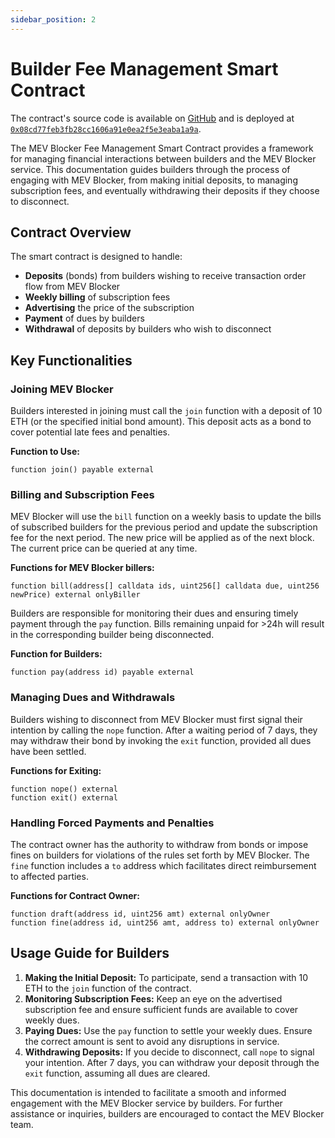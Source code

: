 ```yaml
---
sidebar_position: 2
---
```


# Builder Fee Management Smart Contract

The contract's source code is available on [GitHub](https://github.com/cowprotocol/mev-blocker-till/) and is deployed at [`0x08cd77feb3fb28cc1606a91e0ea2f5e3eaba1a9a`](https://etherscan.io/address/0x08cd77feb3fb28cc1606a91e0ea2f5e3eaba1a9a#code).

The MEV Blocker Fee Management Smart Contract provides a framework for managing financial interactions between builders and the MEV Blocker service. This documentation guides builders through the process of engaging with MEV Blocker, from making initial deposits, to managing subscription fees, and eventually withdrawing their deposits if they choose to disconnect.

## Contract Overview

The smart contract is designed to handle:
- **Deposits** (bonds) from builders wishing to receive transaction order flow from MEV Blocker
- **Weekly billing** of subscription fees
- **Advertising** the price of the subscription
- **Payment** of dues by builders
- **Withdrawal** of deposits by builders who wish to disconnect

## Key Functionalities

### Joining MEV Blocker
Builders interested in joining must call the `join` function with a deposit of 10 ETH (or the specified initial bond amount). This deposit acts as a bond to cover potential late fees and penalties.

**Function to Use:**
```solidity
function join() payable external
```

### Billing and Subscription Fees
MEV Blocker will use the `bill` function on a weekly basis to update the bills of subscribed builders for the previous period and update the subscription fee for the next period. The new price will be applied as of the next block. The current price can be queried at any time.

**Functions for MEV Blocker billers:**
```solidity
function bill(address[] calldata ids, uint256[] calldata due, uint256 newPrice) external onlyBiller
```

Builders are responsible for monitoring their dues and ensuring timely payment through the `pay` function.
Bills remaining unpaid for >24h will result in the corresponding builder being disconnected. 

**Function for Builders:**
```solidity
function pay(address id) payable external
```

### Managing Dues and Withdrawals
Builders wishing to disconnect from MEV Blocker must first signal their intention by calling the `nope` function. After a waiting period of 7 days, they may withdraw their bond by invoking the `exit` function, provided all dues have been settled.

**Functions for Exiting:**
```solidity
function nope() external
function exit() external
```

### Handling Forced Payments and Penalties
The contract owner has the authority to withdraw from bonds or impose fines on builders for violations of the rules set forth by MEV Blocker.
The `fine` function includes a `to` address which facilitates direct reimbursement to affected parties.

**Functions for Contract Owner:**
```solidity
function draft(address id, uint256 amt) external onlyOwner
function fine(address id, uint256 amt, address to) external onlyOwner
```

## Usage Guide for Builders

1. **Making the Initial Deposit:** To participate, send a transaction with 10 ETH to the `join` function of the contract.
2. **Monitoring Subscription Fees:** Keep an eye on the advertised subscription fee and ensure sufficient funds are available to cover weekly dues.
3. **Paying Dues:** Use the `pay` function to settle your weekly dues. Ensure the correct amount is sent to avoid any disruptions in service.
4. **Withdrawing Deposits:** If you decide to disconnect, call `nope` to signal your intention. After 7 days, you can withdraw your deposit through the `exit` function, assuming all dues are cleared.

This documentation is intended to facilitate a smooth and informed engagement with the MEV Blocker service by builders. For further assistance or inquiries, builders are encouraged to contact the MEV Blocker team.
